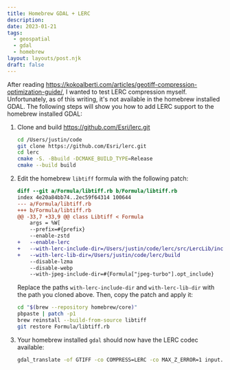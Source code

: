 ```yaml
---
title: Homebrew GDAL + LERC
description: 
date: 2023-01-21
tags:
  - geospatial
  - gdal
  - homebrew
layout: layouts/post.njk
draft: false
---
```


After reading <https://kokoalberti.com/articles/geotiff-compression-optimization-guide/>, I wanted to test LERC compression myself. Unfortunately, as of this writing, it's not available in the homebrew installed GDAL. The following steps will show you how to add LERC support to the homebrew installed GDAL:

1. Clone and build <https://github.com/Esri/lerc.git>

    ```bash
    cd /Users/justin/code
    git clone https://github.com/Esri/lerc.git
    cd lerc
    cmake -S. -Bbuild -DCMAKE_BUILD_TYPE=Release
    cmake --build build
    ```

2. Edit the homebrew `libtiff` formula with the following patch:

    ```diff
    diff --git a/Formula/libtiff.rb b/Formula/libtiff.rb
    index 4e20a84bb74..2ec59f64314 100644
    --- a/Formula/libtiff.rb
    +++ b/Formula/libtiff.rb
    @@ -33,7 +33,9 @@ class Libtiff < Formula
        args = %W[
        --prefix=#{prefix}
        --enable-zstd
    +   --enable-lerc
    +   --with-lerc-include-dir=/Users/justin/code/lerc/src/LercLib/include
    +   --with-lerc-lib-dir=/Users/justin/code/lerc/build
        --disable-lzma
        --disable-webp
        --with-jpeg-include-dir=#{Formula["jpeg-turbo"].opt_include}
    ```

    Replace the paths `with-lerc-include-dir` and `with-lerc-lib-dir` with the path you cloned above. 
    Then, copy the patch and apply it:

    ```bash
    cd "$(brew --repository homebrew/core)"
    pbpaste | patch -p1
    brew reinstall --build-from-source libtiff
    git restore Formula/libtiff.rb
    ```

3. Your homebrew installed `gdal` should now have the LERC codec available:

    ```bash
    gdal_translate -of GTIFF -co COMPRESS=LERC -co MAX_Z_ERROR=1 input.tif output.tif
    ```
